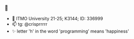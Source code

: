 ### 👋

- 🌱 ITMO University 21-25; K3144; ID: 336999
- 📫 tg: @crisprrrrr
- ✨ letter 'h' in the word 'programming' means 'happiness' 

<!--
**maria-tereshina-336999/maria-tereshina-336999** is a ✨ _special_ ✨ repository because its `README.md` (this file) appears on your GitHub profile.

Here are some ideas to get you started:

- 🔭 I’m currently working on ...
- 🌱 I’m currently learning ...
- 👯 I’m looking to collaborate on ...
- 🤔 I’m looking for help with ...
- 💬 Ask me about ...
- 📫 How to reach me: ...
- 😄 Pronouns: ...
- ⚡ Fun fact: ...
-->
